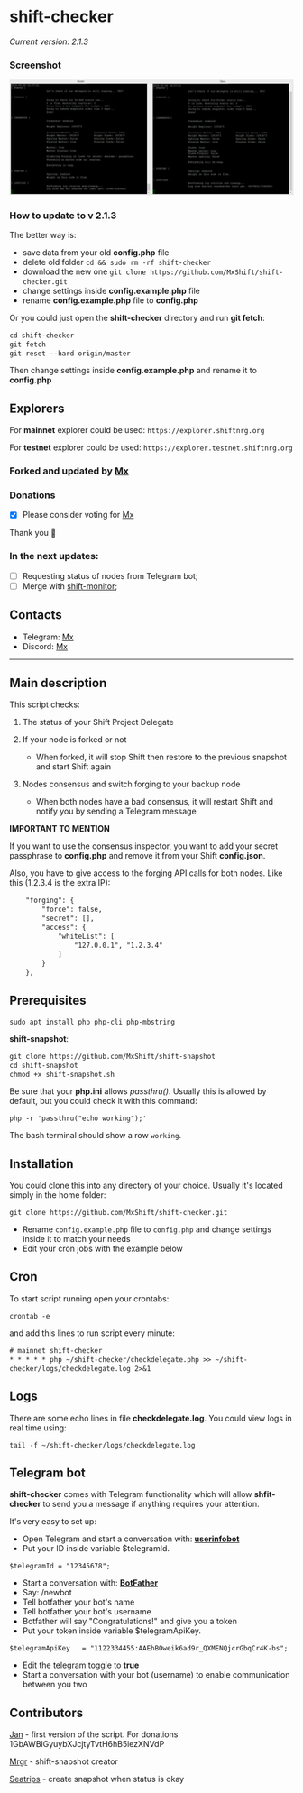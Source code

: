 # shift-checker
*Current version: 2.1.3*

### Screenshot
![VPS logs](https://github.com/MxShift/shift-checker/blob/master/logs/screenshot.png)

### How to update to v 2.1.3

The better way is: 
* save data from your old **config.php** file
* delete old folder `cd && sudo rm -rf shift-checker`
* download the new one `git clone https://github.com/MxShift/shift-checker.git`
* change settings inside **config.example.php** file
* rename **config.example.php** file to **config.php**

Or you could just open the **shift-checker** directory and run **git fetch**:
```
cd shift-checker
git fetch
git reset --hard origin/master
```

Then change settings inside **config.example.php** and rename it to **config.php**

## Explorers

For **mainnet** explorer could be used: `https://explorer.shiftnrg.org`

For **testnet** explorer could be used: `https://explorer.testnet.shiftnrg.org`

### Forked and updated by [Mx](https://www.shiftproject.com/explorer/delegate/4446910057799968777S)

### Donations

- [x] Please consider voting for [Mx](https://explorer.shiftnrg.org/delegate/4446910057799968777S)

Thank you :tada:

### In the next updates:
- [ ] Requesting status of nodes from Telegram bot;
- [ ] Merge with [shift-monitor](https://github.com/MxShift/shift-monitor);

## Contacts
* Telegram: [Mx](https://t.me/voteformx)
* Discord: [Mx](https://discordapp.com/invite/fgzxABX)
      
---  
## Main description

This script checks:

1. The status of your Shift Project Delegate

2. If your node is forked or not
    * When forked, it will stop Shift then restore to the previous snapshot and start Shift again

3. Nodes consensus and switch forging to your backup node
    * When both nodes have a bad consensus, it will restart Shift and notify you by sending a Telegram message


**IMPORTANT TO MENTION**

If you want to use the consensus inspector, you want to add your secret passphrase to **config.php** and remove it from your Shift **config.json**.

Also, you have to give access to the forging API calls for both nodes. Like this (1.2.3.4 is the extra IP):
```
    "forging": {
        "force": false,
        "secret": [],
        "access": {
            "whiteList": [
                "127.0.0.1", "1.2.3.4"
            ]
        }
    },
```

## Prerequisites

```
sudo apt install php php-cli php-mbstring
```
**shift-snapshot**:

```
git clone https://github.com/MxShift/shift-snapshot
cd shift-snapshot
chmod +x shift-snapshot.sh
```

Be sure that your **php.ini** allows *passthru()*. Usually this is allowed by default, but you could check it with this command:
```
php -r 'passthru("echo working");'
```

The bash terminal should show a row `working`.


## Installation
You could clone this into any directory of your choice. 
Usually it's located simply in the home folder:
```
git clone https://github.com/MxShift/shift-checker.git
```
* Rename `config.example.php` file to `config.php` and change settings inside it to match your needs
* Edit your cron jobs with the example below

## Cron

To start script running open your crontabs:

```
crontab -e
```

and add this lines to run script every minute:

```
# mainnet shift-checker 
* * * * * php ~/shift-checker/checkdelegate.php >> ~/shift-checker/logs/checkdelegate.log 2>&1
```

## Logs

There are some echo lines in file **checkdelegate.log**. You could view logs in real time using:

```
tail -f ~/shift-checker/logs/checkdelegate.log
```

## Telegram bot
**shift-checker** comes with Telegram functionality which will allow **shfit-checker** to send you a message if anything requires your attention. 

It's very easy to set up: 

* Open Telegram and start a conversation with: **[userinfobot](https://t.me/userinfobot)**
* Put your ID inside variable $telegramId. 
```
$telegramId = "12345678";
```
* Start a conversation with: **[BotFather](https://t.me/BotFather)**
* Say: /newbot
* Tell botfather your bot's name
* Tell botfather your bot's username
* Botfather will say "Congratulations!" and give you a token
* Put your token inside variable $telegramApiKey. 
```
$telegramApiKey   = "1122334455:AAEhBOweik6ad9r_QXMENQjcrGbqCr4K-bs";
```
* Edit the telegram toggle to **true**
* Start a conversation with your bot (username) to enable communication between you two

## Contributors
[Jan](https://t.me/@jeeweevee) - first version of the script. For donations 1GbAWBiGyuybXJcjtyTvtH6hB5iezXNVdP

[Mrgr](https://github.com/mrgrshift) - shift-snapshot creator

[Seatrips](https://twitter.com/seatrips) - create snapshot when status is okay
